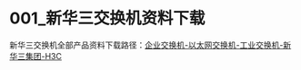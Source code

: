 # 001_新华三交换机资料下载

新华三交换机全部产品资料下载路径：[企业交换机-以太网交换机-工业交换机-新华三集团-H3C](https://www.h3c.com/cn/Service/Document_Software/Document_Center/Switches/)